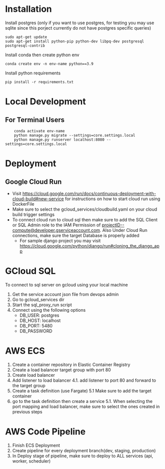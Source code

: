 # Installation
Install postgres (only if you want to use postgres, for testing 
you may use sqlite since this porject
currently do not have postgres specific queries)
```
sudo apt-get update
sudo apt-get install python-pip python-dev libpq-dev postgresql postgresql-contrib
```

Install conda then create python env
```
conda create env -n env-name python==3.9
```

Install python requirements
```
pip install -r requirements.txt
```

# Local Development
## For Terminal Users
```
    conda activate env-name
    python manage.py migrate --settings=core.settings.local
    python manage.py runserver localhost:8080 --settings=core.settings.local
```

# Deployment
## Google Cloud Run
* Visit https://cloud.google.com/run/docs/continuous-deployment-with-cloud-build#new-service for instructions on how to start cloud run using DockerFile
* Make sure to select the gcloud_services/cloudbuild.yaml on your cloud build trigger settings
* To connect cloud run to cloud sql then make sure to add the SQL Client or SQL Admin role to the IAM Permission of projectID--compute@developer.gserviceaccount.com. Also Under Cloud Run connections, make sure the target Database is properly added
   * For sample django project you may visit https://cloud.google.com/python/django/run#cloning_the_django_app 
# GCloud SQL
To connect to sql server on gcloud using your local machine
1. Get the service account json file from devops admin
2. Go to gcloud_services dir
3. Start the sql_proxy_run script
4. Connect using the following options
    * DB_USER: postgres
    * DB_HOST: localhost
    * DB_PORT: 5480
    * DB_PASSWORD
    

# AWS ECS 
1. Create a container repository in Elastic Container Registry
2. Create a load balancer target group with port 80 
3. Create load balancer
4. Add listener to load balancer
    4.1. add listener to port 80 and forward to the target group
5. Create a task definition (use Fargate)
    5.1 Make sure to add the target container
6. go to the task definition then create a service
    5.1. When selecting the port mapping and load balancer, make sure to
         select the ones created in previous steps


# AWS Code Pipeline
1. Finish ECS Deployment
2. Create pipeline for every deployment branch(dev, staging, production)
3. In Deploy stage of pipeline, make sure to deploy to ALL services (api, worker, scheduler)
